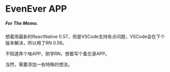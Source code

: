 # EvenEver APP

##### For The Memo.

想着用最新的ReactNative 0.57，但是VSCode支持有点问题，VSCode会在下个版本解决，所以用了RN 0.56。

不知道弄个啥APP，刚学RN，想着写个备忘录APP。

当然，需要添加一些特殊的想法。

